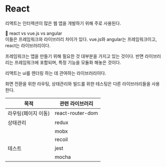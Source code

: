 # React

리액트는 인터렉션이 많은 웹 앱을 개발하기 위해 주로 사용된다.

🔎 react vs vue.js vs angular<br>
이들은 프레임워크와 라이브러리 차이가 있다. vue.js와 angular는 프레임워크이고, react는 라이브러리이다.

프레임워크는 앱을 만들기 위해 필요한 것 대부분을 가지고 있는 것이다. 반면 라이브러리는 프레임워크에 포함되며, 특정 기능을 모듈화 해놓은 것이다.

리액트는 ui를 렌더링 하는 데 관여하는 라이브러리이다.

화면 전환을 위한 라우팅, 상태관리와 빌드를 위한 테스팅은 다른 라이브러리들을 사용한다.

| 목적                | 관련 라이브러리  |
| ------------------- | ---------------- |
| 라우팅(페이지 이동) | react-router-dom |
| 상태관리            | redux            |
|                     | mobx             |
|                     | recoil           |
| 테스트              | jest             |
|                     | mocha            |
